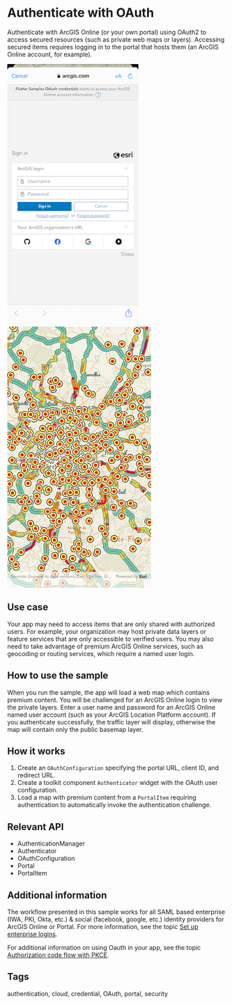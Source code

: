 # Authenticate with OAuth

Authenticate with ArcGIS Online (or your own portal) using OAuth2 to access secured resources (such as private web maps or layers). Accessing secured items requires logging in to the portal that hosts them (an ArcGIS Online account, for example).

![Image of authenticate with OAuth](authenticate_with_oauth.png)
![Image of loaded item](authenticate_with_oauth_loaded.png)

## Use case

Your app may need to access items that are only shared with authorized users. For example, your organization may host private data layers or feature services that are only accessible to verified users. You may also need to take advantage of premium ArcGIS Online services, such as geocoding or routing services, which require a named user login.

## How to use the sample

When you run the sample, the app will load a web map which contains premium content. You will be challenged for an ArcGIS Online login to view the private layers. Enter a user name and password for an ArcGIS Online named user account (such as your ArcGIS Location Platform account). If you authenticate successfully, the traffic layer will display, otherwise the map will contain only the public basemap layer.

## How it works

1. Create an `OAuthConfiguration` specifying the portal URL, client ID, and redirect URL.
2. Create a toolkit component `Authenticator` widget with the OAuth user configuration.
3. Load a map with premium content from a `PortalItem` requiring authentication to automatically invoke the authentication challenge.

## Relevant API

* AuthenticationManager
* Authenticator
* OAuthConfiguration
* Portal
* PortalItem

## Additional information

The workflow presented in this sample works for all SAML based enterprise (IWA, PKI, Okta, etc.) & social (facebook, google, etc.) identity providers for ArcGIS Online or Portal. For more information, see the topic [Set up enterprise logins](https://doc.arcgis.com/en/arcgis-online/administer/saml-logins.htm).

For additional information on using Oauth in your app, see the topic [Authorization code flow with PKCE](https://developers.arcgis.com/documentation/mapping-apis-and-services/security/user-authentication/serverless-native-flow/).

## Tags

authentication, cloud, credential, OAuth, portal, security
